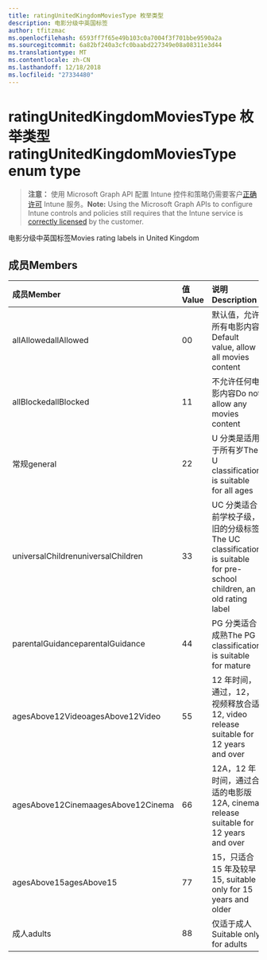 ```yaml
---
title: ratingUnitedKingdomMoviesType 枚举类型
description: 电影分级中英国标签
author: tfitzmac
ms.openlocfilehash: 6593ff7f65e49b103c0a7004f3f701bbe9590a2a
ms.sourcegitcommit: 6a82bf240a3cfc0baabd227349e08a08311e3d44
ms.translationtype: MT
ms.contentlocale: zh-CN
ms.lasthandoff: 12/18/2018
ms.locfileid: "27334480"
---
```

# <a name="ratingunitedkingdommoviestype-enum-type"></a><span data-ttu-id="716fc-103">ratingUnitedKingdomMoviesType 枚举类型</span><span class="sxs-lookup"><span data-stu-id="716fc-103">ratingUnitedKingdomMoviesType enum type</span></span>

> <span data-ttu-id="716fc-104">**注意：** 使用 Microsoft Graph API 配置 Intune 控件和策略仍需要客户[正确许可](https://go.microsoft.com/fwlink/?linkid=839381) Intune 服务。</span><span class="sxs-lookup"><span data-stu-id="716fc-104">**Note:** Using the Microsoft Graph APIs to configure Intune controls and policies still requires that the Intune service is [correctly licensed](https://go.microsoft.com/fwlink/?linkid=839381) by the customer.</span></span>

<span data-ttu-id="716fc-105">电影分级中英国标签</span><span class="sxs-lookup"><span data-stu-id="716fc-105">Movies rating labels in United Kingdom</span></span>
## <a name="members"></a><span data-ttu-id="716fc-106">成员</span><span class="sxs-lookup"><span data-stu-id="716fc-106">Members</span></span>
|<span data-ttu-id="716fc-107">成员</span><span class="sxs-lookup"><span data-stu-id="716fc-107">Member</span></span>|<span data-ttu-id="716fc-108">值</span><span class="sxs-lookup"><span data-stu-id="716fc-108">Value</span></span>|<span data-ttu-id="716fc-109">说明</span><span class="sxs-lookup"><span data-stu-id="716fc-109">Description</span></span>|
|:---|:---|:---|
|<span data-ttu-id="716fc-110">allAllowed</span><span class="sxs-lookup"><span data-stu-id="716fc-110">allAllowed</span></span>|<span data-ttu-id="716fc-111">0</span><span class="sxs-lookup"><span data-stu-id="716fc-111">0</span></span>|<span data-ttu-id="716fc-112">默认值，允许所有电影内容</span><span class="sxs-lookup"><span data-stu-id="716fc-112">Default value, allow all movies content</span></span>|
|<span data-ttu-id="716fc-113">allBlocked</span><span class="sxs-lookup"><span data-stu-id="716fc-113">allBlocked</span></span>|<span data-ttu-id="716fc-114">1</span><span class="sxs-lookup"><span data-stu-id="716fc-114">1</span></span>|<span data-ttu-id="716fc-115">不允许任何电影内容</span><span class="sxs-lookup"><span data-stu-id="716fc-115">Do not allow any movies content</span></span>|
|<span data-ttu-id="716fc-116">常规</span><span class="sxs-lookup"><span data-stu-id="716fc-116">general</span></span>|<span data-ttu-id="716fc-117">2</span><span class="sxs-lookup"><span data-stu-id="716fc-117">2</span></span>|<span data-ttu-id="716fc-118">U 分类是适用于所有岁</span><span class="sxs-lookup"><span data-stu-id="716fc-118">The U classification is suitable for all ages</span></span>|
|<span data-ttu-id="716fc-119">universalChildren</span><span class="sxs-lookup"><span data-stu-id="716fc-119">universalChildren</span></span>|<span data-ttu-id="716fc-120">3</span><span class="sxs-lookup"><span data-stu-id="716fc-120">3</span></span>|<span data-ttu-id="716fc-121">UC 分类适合前学校子级，旧的分级标签</span><span class="sxs-lookup"><span data-stu-id="716fc-121">The UC classification is suitable for pre-school children, an old rating label</span></span>|
|<span data-ttu-id="716fc-122">parentalGuidance</span><span class="sxs-lookup"><span data-stu-id="716fc-122">parentalGuidance</span></span>|<span data-ttu-id="716fc-123">4</span><span class="sxs-lookup"><span data-stu-id="716fc-123">4</span></span>|<span data-ttu-id="716fc-124">PG 分类适合成熟</span><span class="sxs-lookup"><span data-stu-id="716fc-124">The PG classification is suitable for mature</span></span>|
|<span data-ttu-id="716fc-125">agesAbove12Video</span><span class="sxs-lookup"><span data-stu-id="716fc-125">agesAbove12Video</span></span>|<span data-ttu-id="716fc-126">5</span><span class="sxs-lookup"><span data-stu-id="716fc-126">5</span></span>|<span data-ttu-id="716fc-127">12 年时间，通过，12，视频释放合适</span><span class="sxs-lookup"><span data-stu-id="716fc-127">12, video release suitable for 12 years and over</span></span>|
|<span data-ttu-id="716fc-128">agesAbove12Cinema</span><span class="sxs-lookup"><span data-stu-id="716fc-128">agesAbove12Cinema</span></span>|<span data-ttu-id="716fc-129">6</span><span class="sxs-lookup"><span data-stu-id="716fc-129">6</span></span>|<span data-ttu-id="716fc-130">12A，12 年时间，通过合适的电影版</span><span class="sxs-lookup"><span data-stu-id="716fc-130">12A, cinema release suitable for 12 years and over</span></span>|
|<span data-ttu-id="716fc-131">agesAbove15</span><span class="sxs-lookup"><span data-stu-id="716fc-131">agesAbove15</span></span>|<span data-ttu-id="716fc-132">7</span><span class="sxs-lookup"><span data-stu-id="716fc-132">7</span></span>|<span data-ttu-id="716fc-133">15，只适合 15 年及较早</span><span class="sxs-lookup"><span data-stu-id="716fc-133">15, suitable only for 15 years and older</span></span>|
|<span data-ttu-id="716fc-134">成人</span><span class="sxs-lookup"><span data-stu-id="716fc-134">adults</span></span>|<span data-ttu-id="716fc-135">8</span><span class="sxs-lookup"><span data-stu-id="716fc-135">8</span></span>|<span data-ttu-id="716fc-136">仅适于成人</span><span class="sxs-lookup"><span data-stu-id="716fc-136">Suitable only for adults</span></span>|



